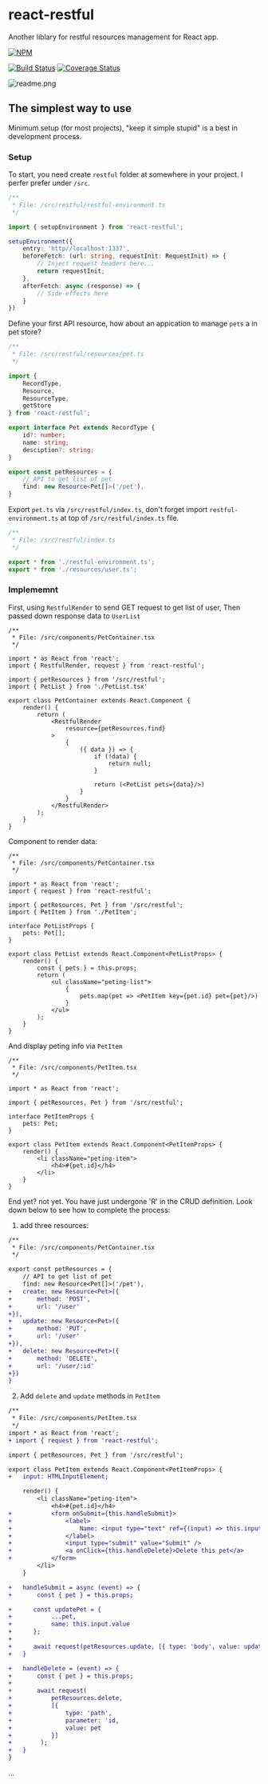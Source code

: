# react-restful
Another liblary for restful resources management for React app.

[![NPM](https://nodei.co/npm/react-restful.png?downloads=true&downloadRank=true&stars=true)](https://nodei.co/npm/react-restful/)

[![Build Status](https://travis-ci.org/kenkz447/react-restful.svg?branch=master)](https://travis-ci.org/kenkz447/react-restful)
[![Coverage Status](https://coveralls.io/repos/github/kenkz447/react-restful/badge.svg?branch=master)](https://coveralls.io/github/kenkz447/react-restful?branch=master)

![readme.png](https://2.pik.vn/2018d9c3d431-98f3-4de3-8189-9332ee83ddc2.png)

## The simplest way to use

Minimum setup (for most projects), "keep it simple stupid" is a best in development process.

### Setup

To start, you need create `restful` folder at somewhere in your project. I perfer prefer under `/src`.

````typescript
/**
 * File: /src/restful/restful-environment.ts
 */

import { setupEnvironment } from 'react-restful';

setupEnvironment({
    entry: 'http//localhost:1337',
    beforeFetch: (url: string, requestInit: RequestInit) => {
        // Inject request headers here...
        return requestInit;
    },
    afterFetch: async (response) => {
        // Side-effects here
    }
})
````
Define your first API resource, how about an appication to manage `pets` a in pet store?

````typescript
/**
 * File: /src/restful/resources/pet.ts
 */ 

import {
    RecordType,
    Resource,
    ResourceType,
    getStore
} from 'react-restful';

export interface Pet extends RecordType {
    id?: number;
    name: string;
    desciption?: string;
}

export const petResources = {
    // API to get list of pet
    find: new Resource<Pet[]>('/pet'),
}
````
Export `pet.ts` via `/src/restful/index.ts`, don't forget import `restful-environment.ts` at top of `/src/restful/index.ts` file.

```ts
/**
 * File: /src/restful/index.ts
 */

export * from './restful-environment.ts';
export * from './resources/user.ts';

```

### Implememnt

First, using `RestfulRender` to send GET request to get list of user,
Then passed down response data to `UserList`

````tsx
/**
 * File: /src/components/PetContainer.tsx
 */ 

import * as React from 'react';
import { RestfulRender, request } from 'react-restful';

import { petResources } from '/src/restful';
import { PetList } from './PetList.tsx'

export class PetContainer extends React.Component {
    render() {
        return (
            <RestfulRender
                resource={petResources.find}
            >
                {
                    ({ data }) => {
                        if (!data) {
                            return null;
                        }

                        return (<PetList pets={data}/>)
                    }
                }
            </RestfulRender>
        );
    }
}
````
Component to render data:

````tsx
/**
 * File: /src/components/PetContainer.tsx
 */ 

import * as React from 'react';
import { request } from 'react-restful';

import { petResources, Pet } from '/src/restful';
import { PetItem } from './PetItem';

interface PetListProps {
    pets: Pet[];
}

export class PetList extends React.Component<PetListProps> {
    render() {
        const { pets } = this.props;
        return (
            <ul className="peting-list">
                { 
                    pets.map(pet => <PetItem key={pet.id} pet={pet}/>) 
                }
            </ul>
        );
    }
}
````

And display peting info via `PetItem`

````tsx
/**
 * File: /src/components/PetItem.tsx
 */ 

import * as React from 'react';

import { petResources, Pet } from '/src/restful';

interface PetItemProps {
    pets: Pet;
}

export class PetItem extends React.Component<PetItemProps> {
    render() {
        <li className="peting-item">
            <h4>#{pet.id}</h4>
        </li>
    }
}
````

End yet? not yet. You have just undergone 'R' in the CRUD definition. Look down below to see how to complete the process:

1. add three resources:
```diff
/**
 * File: /src/components/PetContainer.tsx
 */

export const petResources = {
    // API to get list of pet
    find: new Resource<Pet[]>('/pet'),
+   create: new Resource<Pet>({
+       method: 'POST',
+       url: '/user'
+}),
+   update: new Resource<Pet>({
+       method: 'PUT',
+       url: '/user'
+}),
+   delete: new Resource<Pet>({
+       method: 'DELETE',
+       url: '/user/:id'
+})
}
```

2. Add `delete` and `update` methods in `PetItem`

```diff
/**
 * File: /src/components/PetItem.tsx
 */
import * as React from 'react';
+ import { request } from 'react-restful';

import { petResources, Pet } from '/src/restful';

export class PetItem extends React.Component<PetItemProps> {
+   input: HTMLInputElement;

    render() {
        <li className="peting-item">
            <h4>#{pet.id}</h4>
+           <form onSubmit={this.handleSubmit}>
+               <label>
+                   Name: <input type="text" ref={(input) => this.input = input} />
+               </label>
+               <input type="submit" value="Submit" />
+               <a onClick={this.handleDelete}>Delete this pet</a>
+           </form>
        </li>
    }

+   handleSubmit = async (event) => {
+       const { pet } = this.props;

+      const updatePet = {
+           ...pet,
+           name: this.input.value
+      }; 
+
+      await request(petResources.update, [{ type: 'body', value: updatePet }])
+   }

+   handleDelete = (event) => {
+       const { pet } = this.props;
+
+       await request(
+           petResources.delete, 
+           [{ 
+               type: 'path',
+               parameter: 'id,
+               value: pet 
+           }]
+        );
+   }
}
```

...